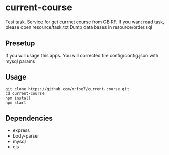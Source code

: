 current-course
=======================

Test task. Service for get currnet course from CB RF.
If you want read task, please open resource/task.txt
Dump data bases in resource/order.sql

## Presetup

If you will usage this apps. You will corrected file config/config.json with mysql params

## Usage

```
git clone https://github.com/mrfoe7/current-course.git
cd current-course
npm install
npm start
```

## Dependencies

* express
* body-parser
* mysql
* ejs
